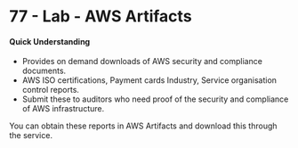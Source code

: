 # 77 - Lab - AWS Artifacts

#### Quick Understanding

* Provides on demand downloads of AWS security and compliance documents. 
* AWS ISO certifications, Payment cards Industry, Service organisation control reports. 
* Submit these to auditors who need proof of the security and compliance of AWS infrastructure. 

You can obtain these reports in AWS Artifacts and download this through the service. 







